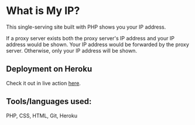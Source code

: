 # What is My IP?

This single-serving site built with PHP shows you your IP address.  

If a proxy server exists both the proxy server's IP address and your IP address would be shown.  Your IP address would be forwarded by the proxy server.  Otherwise, only your IP address will be shown.


## Deployment on Heroku

Check it out in live action [here](https://thawing-falls-85173.herokuapp.com).


## Tools/languages used:  

PHP, CSS, HTML, Git, Heroku
